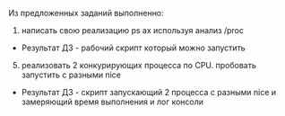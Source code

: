 Из предложенных заданий выполненно:

1) написать свою реализацию ps ax используя анализ /proc
- Результат ДЗ - рабочий скрипт который можно запустить


5) реализовать 2 конкурирующих процесса по CPU. пробовать запустить с разными nice
- Результат ДЗ - скрипт запускающий 2 процесса с разными nice и замеряющий время выполнения и лог консоли